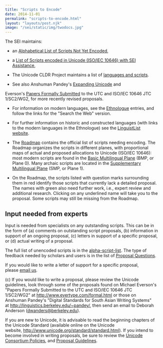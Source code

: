 ```yaml
---
title: "Scripts to Encode"
date: 2014-11-01
permalink: "scripts-to-encode.html"
layout: "layouts/post.njk"
image: "/sei/static/img/twodocs.jpg"
---
```



The SEI maintains:

-   an [Alphabetical List of Scripts Not Yet Encoded](scripts-not-encoded.html),

-   a [List of Scripts encoded in Unicode (ISO/IEC 10646) with SEI Assistance](scripts-encoded.html),

- The Unicode CLDR Project maintains a list of [languages and scripts](http://unicode.org/repos/cldr-tmp/trunk/diff/supplemental/scripts_and_languages.html).

- See also Anshuman Pandey's [Expanding Unicode](https://pandey.github.io/unicode/) and

Everson's [Papers Formally Submitted](http://www.evertype.com/formal.html) to the UTC and ISO/IEC 10646 JTC 1/SC2/WG2, for more recently revised proposals.

- For information on modern languages, see the [Ethnologue](http://www.ethnologue.com/) entries, and follow the links for the "Search the Web" version.

- For further information on historic and constructed languages (with links to the modern languages in the Ethnologue) see the [LinguistList website](http://linguistlist.org/forms/langs/find-a-language-or-family.cfm).

- The [Roadmap](http://www.unicode.org/roadmaps) contains the official list of scripts needing encoding. The Roadmap organizes the scripts in different planes, with proportional maps of actual and proposed allocations to Unicode (ISO/IEC 10646): most modern scripts are found in the [Basic Multilingual Plane](http://www.unicode.org/roadmaps/bmp/) (BMP, or Plane 0). Many archaic scripts are located in the [Supplementary Multilingual Plane](http://www.unicode.org/roadmaps/smp/) (SMP, or Plane 1).

- On the Roadmap, the scripts listed with question marks surrounding them in red identify those scripts that currently lack a detailed proposal. The names with green also need further work, i.e., expert review and additional research. Clicking on any underlined name will take you to the proposal. Some scripts may still be missing from the Roadmap.

## Input needed from experts

Input is needed from specialists on any outstanding scripts. This can be in the form of (a) comments on outstanding script proposals, (b) information in support of an ongoing proposal, (c) letters in support of a specific proposal, or (d) actual writing of a proposal.

The full list of unencoded scripts is in the [alpha-script-list](scripts-not-encoded.html). The type of feedback needed by scholars and users is in the list of [Proposal Questions](proposal-questions.html).

If you would like to write a letter of support for a specific proposal, please [email us](mailto:dwanders@berkeley.edu).

(c) If you would like to write a proposal, please review the Unicode guidelines, look through some of the proposals found on Michael Everson's "Papers Formally Submitted to the UTC and ISO/IEC 10646 JTC 1/SC2/WG2" at <http://www.evertype.com/formal.html> or those on Anshuman Pandey's "Digital Standards for South Asian Writing Systems" at <http://linguistics.berkeley.edu/~pandey/>, then send an email to Deborah Anderson (<dwanders@berkeley.edu>).

If you are new to Unicode, it is advisable to read the beginning chapters of the Unicode Standard (available online on the Unicode website, <http://www.unicode.org/standard/standard.html>). If you intend to become involved in writing proposals, be sure to review the [Unicode Consortium Policies](http://www.unicode.org/policies/policies.html), and [Proposal Guidelines](http://www.unicode.org/pending/proposals.html).
